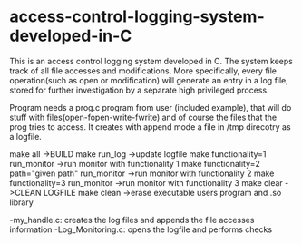 # access-control-logging-system-developed-in-C
This is an access control logging system developed in C. The system keeps track of all file accesses and modifications. More specifically, every file operation(such as open or modification) will generate an entry in a log file, stored for further investigation by a separate high privileged process.


Program needs a prog.c program from user (included example), that will do stuff with files(open-fopen-write-fwrite) and of course the files that
the prog tries to access. It creates with append mode a file in /tmp direcotry as a logfile.

make all 												                      ->BUILD 
make run_log 									                        ->update logfile
make functionality=1 run_monitor 						          ->run monitor with functionality 1
make functionality=2 path="given path" run_monitor  	->run monitor with functionality 2
make functionality=3 run_monitor  						        ->run monitor with functionality 3
make clear	 											                    ->CLEAN LOGFILE
make clean	 											                    ->erase executable users program and .so library

-my_handle.c: creates the log files and appends the file accesses information
-Log_Monitoring.c: opens the logfile and performs checks
